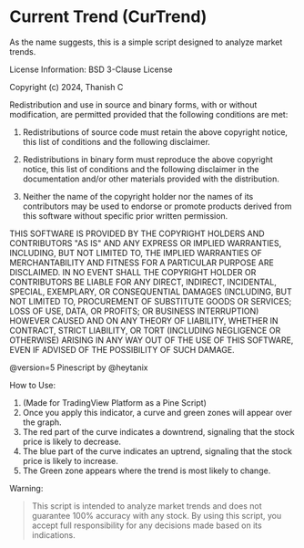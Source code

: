 # Current Trend (CurTrend)
As the name suggests, this is a simple script designed to analyze market trends.



License Information:
BSD 3-Clause License

Copyright (c) 2024, Thanish C

Redistribution and use in source and binary forms, with or without
modification, are permitted provided that the following conditions are met:

1. Redistributions of source code must retain the above copyright notice, this
   list of conditions and the following disclaimer.

2. Redistributions in binary form must reproduce the above copyright notice,
   this list of conditions and the following disclaimer in the documentation
   and/or other materials provided with the distribution.

3. Neither the name of the copyright holder nor the names of its
   contributors may be used to endorse or promote products derived from
   this software without specific prior written permission.

THIS SOFTWARE IS PROVIDED BY THE COPYRIGHT HOLDERS AND CONTRIBUTORS "AS IS"
AND ANY EXPRESS OR IMPLIED WARRANTIES, INCLUDING, BUT NOT LIMITED TO, THE
IMPLIED WARRANTIES OF MERCHANTABILITY AND FITNESS FOR A PARTICULAR PURPOSE ARE
DISCLAIMED. IN NO EVENT SHALL THE COPYRIGHT HOLDER OR CONTRIBUTORS BE LIABLE
FOR ANY DIRECT, INDIRECT, INCIDENTAL, SPECIAL, EXEMPLARY, OR CONSEQUENTIAL
DAMAGES (INCLUDING, BUT NOT LIMITED TO, PROCUREMENT OF SUBSTITUTE GOODS OR
SERVICES; LOSS OF USE, DATA, OR PROFITS; OR BUSINESS INTERRUPTION) HOWEVER
CAUSED AND ON ANY THEORY OF LIABILITY, WHETHER IN CONTRACT, STRICT LIABILITY,
OR TORT (INCLUDING NEGLIGENCE OR OTHERWISE) ARISING IN ANY WAY OUT OF THE USE
OF THIS SOFTWARE, EVEN IF ADVISED OF THE POSSIBILITY OF SUCH DAMAGE.



@version=5
Pinescript by @heytanix



How to Use:
1. (Made for TradingView Platform as a Pine Script)
2. Once you apply this indicator, a curve and green zones will appear over the graph.
3. The red part of the curve indicates a downtrend, signaling that the stock price is likely to decrease.
4. The blue part of the curve indicates an uptrend, signaling that the stock price is likely to increase.
5. The Green zone appears where the trend is most likely to change.



Warning:
> This script is intended to analyze market trends and does not guarantee 100% accuracy with any stock. By using this script, you accept full responsibility for any decisions made based on its indications.
